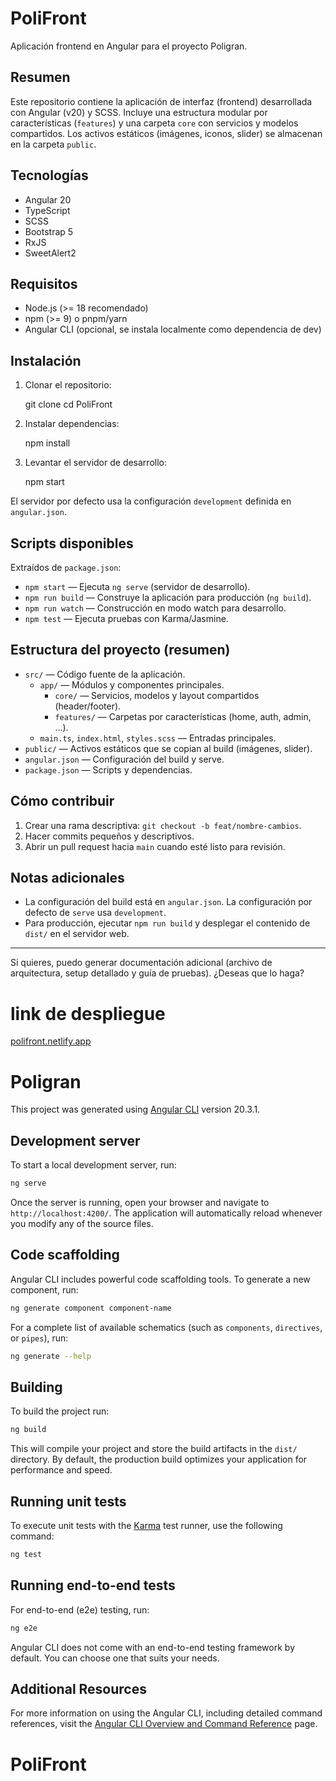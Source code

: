 # PoliFront

Aplicación frontend en Angular para el proyecto Poligran.

## Resumen

Este repositorio contiene la aplicación de interfaz (frontend) desarrollada con Angular (v20) y SCSS. Incluye una estructura modular por características (`features`) y una carpeta `core` con servicios y modelos compartidos. Los activos estáticos (imágenes, iconos, slider) se almacenan en la carpeta `public`.

## Tecnologías

- Angular 20
- TypeScript
- SCSS
- Bootstrap 5
- RxJS
- SweetAlert2

## Requisitos

- Node.js (>= 18 recomendado)
- npm (>= 9) o pnpm/yarn
- Angular CLI (opcional, se instala localmente como dependencia de dev)

## Instalación

1. Clonar el repositorio:

   git clone <repositorio>
   cd PoliFront

2. Instalar dependencias:

   npm install

3. Levantar el servidor de desarrollo:

   npm start

El servidor por defecto usa la configuración `development` definida en `angular.json`.

## Scripts disponibles

Extraídos de `package.json`:

- `npm start` — Ejecuta `ng serve` (servidor de desarrollo).
- `npm run build` — Construye la aplicación para producción (`ng build`).
- `npm run watch` — Construcción en modo watch para desarrollo.
- `npm test` — Ejecuta pruebas con Karma/Jasmine.

## Estructura del proyecto (resumen)

- `src/` — Código fuente de la aplicación.
  - `app/` — Módulos y componentes principales.
    - `core/` — Servicios, modelos y layout compartidos (header/footer).
    - `features/` — Carpetas por características (home, auth, admin, ...).
  - `main.ts`, `index.html`, `styles.scss` — Entradas principales.
- `public/` — Activos estáticos que se copian al build (imágenes, slider).
- `angular.json` — Configuración del build y serve.
- `package.json` — Scripts y dependencias.

## Cómo contribuir

1. Crear una rama descriptiva: `git checkout -b feat/nombre-cambios`.
2. Hacer commits pequeños y descriptivos.
3. Abrir un pull request hacia `main` cuando esté listo para revisión.

## Notas adicionales

- La configuración del build está en `angular.json`. La configuración por defecto de `serve` usa `development`.
- Para producción, ejecutar `npm run build` y desplegar el contenido de `dist/` en el servidor web.

---

Si quieres, puedo generar documentación adicional (archivo de arquitectura, setup detallado y guía de pruebas). ¿Deseas que lo haga? 
# link de despliegue
[polifront.netlify.app](https://polifronts.netlify.app/)


# Poligran

This project was generated using [Angular CLI](https://github.com/angular/angular-cli) version 20.3.1.

## Development server

To start a local development server, run:

```bash
ng serve
```

Once the server is running, open your browser and navigate to `http://localhost:4200/`. The application will automatically reload whenever you modify any of the source files.

## Code scaffolding

Angular CLI includes powerful code scaffolding tools. To generate a new component, run:

```bash
ng generate component component-name
```

For a complete list of available schematics (such as `components`, `directives`, or `pipes`), run:

```bash
ng generate --help
```

## Building

To build the project run:

```bash
ng build
```

This will compile your project and store the build artifacts in the `dist/` directory. By default, the production build optimizes your application for performance and speed.

## Running unit tests

To execute unit tests with the [Karma](https://karma-runner.github.io) test runner, use the following command:

```bash
ng test
```

## Running end-to-end tests

For end-to-end (e2e) testing, run:

```bash
ng e2e
```

Angular CLI does not come with an end-to-end testing framework by default. You can choose one that suits your needs.

## Additional Resources

For more information on using the Angular CLI, including detailed command references, visit the [Angular CLI Overview and Command Reference](https://angular.dev/tools/cli) page.
# PoliFront
